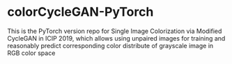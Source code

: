 # colorCycleGAN-PyTorch
This is the PyTorch version repo for Single Image Colorization via Modified CycleGAN in ICIP 2019, which allows using unpaired images for training and reasonably predict corresponding color distribute of grayscale image in RGB color space
